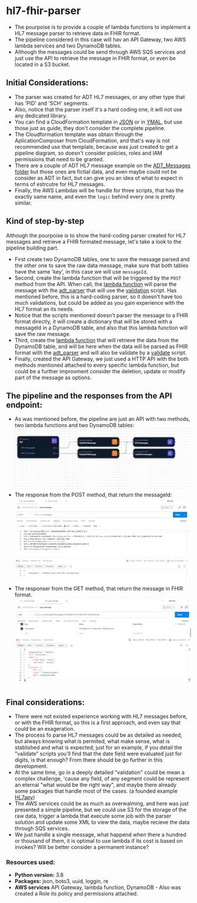 # hl7-fhir-parser

* The pourpoise is to provide a couple of lambda functions to implement a HL7 message parser to retrieve data in FHIR format.
* The pipeline considered in this case will hav an API Gateway, two AWS lambda services and two DynamoDB tables.
* Although the messages could be send through AWS SQS services and just use the API to retrieve the message in FHIR format, or even be located in a S3 bucket.

## Initial Considerations:
* The parser was created for ADT HL7 messages, or any other type that has 'PID' and 'SCH' segments.
* Also, notice that the parser irself it's a hard coding one, it will not use any dedicated library.
* You can find a CloudFormation template in [JSON](cloudFormation/template.json) or in [YMAL](cloudFormation/template.yaml), but use those just as guide, they don't consider the complete pipeline.
* The Cloudformation template was obtain through the AplicationComposer from CloudFormation, and that's way is not recommended use that template, because was just created to get a pipeline diagram, so doesn't consider policies, roles and IAM permissions that need to be granted.
* There are a couple of ADT HL7 message example on the [ADT_Messages folder](ADT_Messages) but those ones are fictial data, and even maybe could not be consider as ADT in fact, but can give you an idea of what to expect in terms of estrcutre for HL7 messages.
* Finally, the AWS Lambdas will be handle for three scripts, that has the exactly same name, and even the `logic` behind every one is pretty similar.

## Kind of step-by-step
Although the pourpoise is to show the hard-coding parser created for HL7 messages and retrieve a FHIR formated message, let's take a look to the pipeline building part.
* First create two DynamoDB tables, one to save the message parsed and the other one to save the raw data message, make sure that both tables have the same 'key', in this case we will use `messageId`.
* Second, create the lambda function that will be triggered by the `POST` method from the API. When call, the [lambda function](POST/lambda_function.py) will parse the message with the [adt_parser](POST/adt_parser.py) that will use the [validation](POST/validation.py) script. Has mentioned before, this is a hard-coding parser, so it doesn't have too much validations, but could be added as you gain experience with the HL7 format an its needs.
* Notice that the scripts mentioned doesn't parser the message to a FHIR format directly, it will create a dictionary that will be stored with a messageId in a DynamoDB table, and also that this lambda function will save the raw message.
* Third, create the [lambda function](GET/lambda_function.py) that will retrieve the data from the DynamoDB table, and will be here when the data will be parsed as FHIR format with the [adt_parser](GET/fhir_parser.py) and will also be validate by a [validate](GETT/validation.py) script.
* Finally, created the API Gateway, we just used a HTTP API with the both methods mentioned attached to every specific lambda function, but could be a further improvment consider the deletion, update or modify part of the message as options.

## The pipeline and the responses from the API endpoint:
* As was mentioned before, the pipeline are just an API with two methods, two lambda functions and two DynamoDB tables:
![The pipeline diagramm](Images/hl7Pipeline.png)
* The response from the POST method, that return the messageId:
![POST response](Images/responsePost.png)
* The responser from the GET method, that return the message in FHIR format.
![GET response](Images/responseGet.png)

## Final considerations:
* There were not existed experience working with HL7 messages before, or with the FHIR format, so this is a first approach, and even say that could be an exageration.
* The process fo parse HL7 messages could be as detailed as needed, but always knowing what is permited, what make sense, what is stablished and what is expected; just for an example, if you detail the "validate" scripts you'll find that the date field were evaluated just for digits, is that enough? From there should be go further in this development.
* At the same time, go in a deeply detailed "validation" could be mean a complex challenge, 'cause any field, of any segment could be represent an eternal "what would be the right way", and maybe there already some packages that handle most of the cases. (a founded example [HL7apy](https://crs4.github.io/hl7apy/index.html))
* The AWS services could be as much as overwalming, and here was just presented a simple pipeline, but we could use S3 for the storage of the raw data, trigger a lambda that execute some job with the parser solution and update some XML to view the data, maybe recieve the data through SQS services.
* We just handle a single message, what happend when there a hundred or thousand of them, it is optimal to use lambda if its cost is based on invokes? Will be better consider a permanent instance?


### Resources used:
* **Python version:** 3.8
* **Packages:** json, boto3, uuid, loggin, re
* **AWS services** API Gateway, lambda function, DynamoDB - Also was created a Role its policy and permissions attached.

